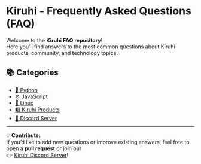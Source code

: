 # Kiruhi - Frequently Asked Questions (FAQ)

Welcome to the **Kiruhi FAQ repository**!  
Here you’ll find answers to the most common questions about Kiruhi products, community, and technology topics.

## 📚 Categories

- [🐍 Python](./python.md)
- [⚙️ JavaScript](./javascript.md)
- [🐧 Linux](./linux.md)
- [🛍️ Kiruhi Products](./kiruhi-products.md)
- [💬 Discord Server](./discord.md)

---

💡 **Contribute:**  
If you’d like to add new questions or improve existing answers, feel free to open a **pull request** or join our  
👉 [Kiruhi Discord Server](https://discord.gg/...)!
